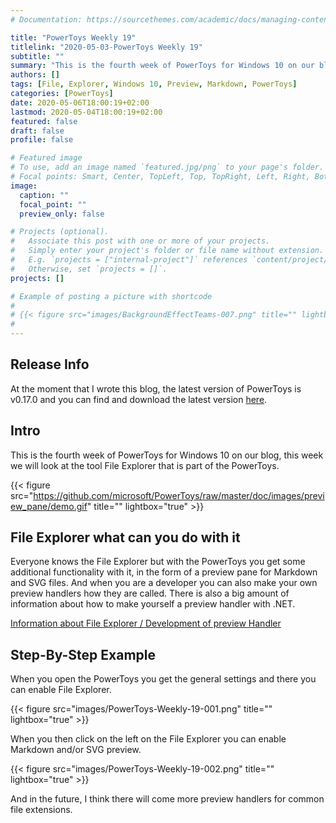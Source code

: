 ```yaml
---
# Documentation: https://sourcethemes.com/academic/docs/managing-content/

title: "PowerToys Weekly 19"
titlelink: "2020-05-03-PowerToys Weekly 19"
subtitle: ""
summary: "This is the fourth week of PowerToys for Windows 10 on our blog, this week we will look at the File Explorer tool that is part of the PowerToys."
authors: []
tags: [File, Explorer, Windows 10, Preview, Markdown, PowerToys]
categories: [PowerToys]
date: 2020-05-06T18:00:19+02:00
lastmod: 2020-05-04T18:00:19+02:00
featured: false
draft: false
profile: false

# Featured image
# To use, add an image named `featured.jpg/png` to your page's folder.
# Focal points: Smart, Center, TopLeft, Top, TopRight, Left, Right, BottomLeft, Bottom, BottomRight.
image:
  caption: ""
  focal_point: ""
  preview_only: false

# Projects (optional).
#   Associate this post with one or more of your projects.
#   Simply enter your project's folder or file name without extension.
#   E.g. `projects = ["internal-project"]` references `content/project/deep-learning/index.md`.
#   Otherwise, set `projects = []`.
projects: []

# Example of posting a picture with shortcode
#
# {{< figure src="images/BackgroundEffectTeams-007.png" title="" lightbox="true" >}}
#
---
```


## Release Info

At the moment that I wrote this blog, the latest version of PowerToys is v0.17.0 and you can find and download the latest version [here](https://github.com/microsoft/PowerToys/releases/tag/v0.17.0).

## Intro

This is the fourth week of PowerToys for Windows 10 on our blog, this week we will look at the tool File Explorer that is part of the PowerToys.

{{< figure src="https://github.com/microsoft/PowerToys/raw/master/doc/images/preview_pane/demo.gif" title="" lightbox="true" >}}

## File Explorer what can you do with it

Everyone knows the File Explorer but with the PowerToys you get some additional functionality with it, in the form of a preview pane for Markdown and SVG files. And when you are a developer you can also make your own preview handlers how they are called. There is also a big amount of information about how to make yourself a preview handler with .NET.

[Information about File Explorer / Development of preview Handler](https://github.com/microsoft/PowerToys/tree/master/src/modules/previewpane)

## Step-By-Step Example

When you open the PowerToys you get the general settings and there you can enable File Explorer.

{{< figure src="images/PowerToys-Weekly-19-001.png" title="" lightbox="true" >}}

When you then click on the left on the File Explorer you can enable Markdown and/or SVG preview.

{{< figure src="images/PowerToys-Weekly-19-002.png" title="" lightbox="true" >}}

And in the future, I think there will come more preview handlers for common file extensions.
